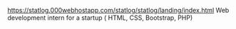  https://statlog.000webhostapp.com/statlog/statlog/landing/index.html Web development intern for a startup ( HTML, CSS, Bootstrap, PHP)
